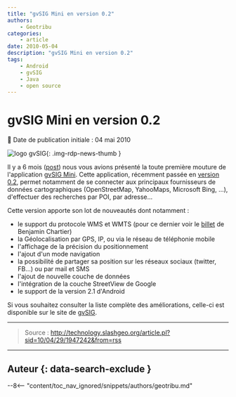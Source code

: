 ```yaml
---
title: "gvSIG Mini en version 0.2"
authors:
    - Geotribu
categories:
    - article
date: 2010-05-04
description: "gvSIG Mini en version 0.2"
tags:
    - Android
    - gvSIG
    - Java
    - open source
---
```


# gvSIG Mini en version 0.2

:calendar: Date de publication initiale : 04 mai 2010

![logo gvSIG](https://cdn.geotribu.fr/img/logos-icones/logiciels_librairies/gvsig.png "logo gvSIG"){: .img-rdp-news-thumb }

Il y a 6 mois ([post](http://geotribu.net/node/166/edit)) nous vous avions présenté la toute première mouture de l'application [gvSIG Mini](https://confluence.prodevelop.es/display/GVMN). Cette application, récemment passée en [version 0.2](https://confluence.prodevelop.es/display/GVMN/Download), permet notamment de se connecter aux principaux fournisseurs de données cartographiques (OpenStreetMap, YahooMaps, Microsoft Bing, ...), d'effectuer des recherches par POI, par adresse...

Cette version apporte son lot de nouveautés dont notamment :

- le support du protocole WMS et WMTS (pour ce dernier voir le [billet](http://benjamin.chartier.free.fr/pro/?p=1739) de Benjamin Chartier)
- la Géolocalisation par GPS, IP, ou via le réseau de téléphonie mobile
- l'affichage de la précision du positionnement
- l'ajout d'un mode navigation
- la possibilité de partager sa position sur les réseaux sociaux (twitter, FB...) ou par mail et SMS
- l'ajout de nouvelle couche de données
- l'intégration de la couche StreetView de Google
- le support de la version 2.1 d'Android

Si vous souhaitez consulter la liste complète des améliorations, celle-ci est disponible sur le site de [gvSIG](http://www.gvsig.org/web/organization/news-office/news/gvsig-mini-for-android-0-2-released/view?set_language=en).

----

> Source : <http://technology.slashgeo.org/article.pl?sid=10/04/29/1947242&from=rss>

----

## Auteur {: data-search-exclude }

--8<-- "content/toc_nav_ignored/snippets/authors/geotribu.md"
